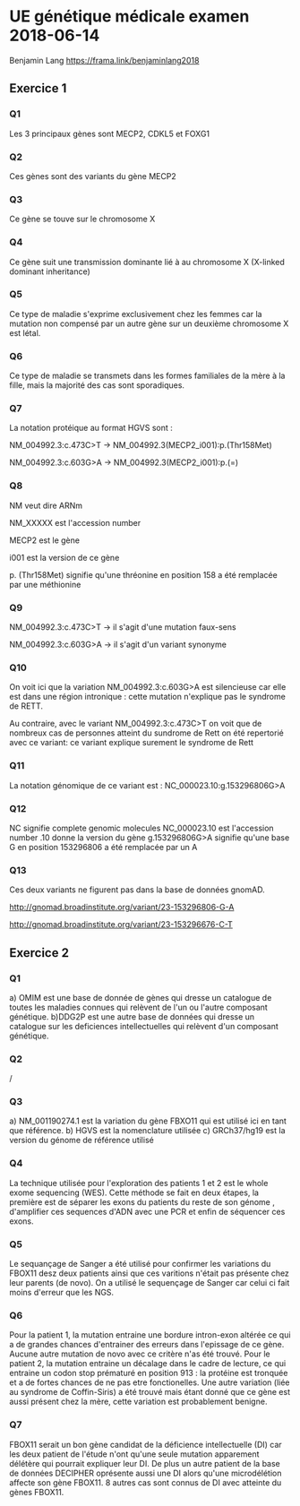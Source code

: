 # UE génétique médicale examen 2018-06-14
Benjamin Lang
https://frama.link/benjaminlang2018
## Exercice 1
### Q1
Les 3 principaux gènes sont MECP2, CDKL5 et FOXG1 
### Q2
Ces gènes sont des variants du gène MECP2
### Q3
Ce gène se touve sur le chromosome X
### Q4
Ce gène suit une transmission dominante lié à au chromosome X (X-linked dominant inheritance)
### Q5
Ce type de maladie s'exprime exclusivement chez les femmes car la mutation non compensé par un autre gène sur un deuxième chromosome X est létal.
### Q6
Ce type de maladie se transmets dans les formes familiales de la mère à la fille, mais la majorité des cas sont sporadiques.
### Q7
La notation protéique au format HGVS sont :

NM_004992.3:c.473C>T -> NM_004992.3(MECP2_i001):p.(Thr158Met)

NM_004992.3:c.603G>A -> NM_004992.3(MECP2_i001):p.(=)

### Q8
NM veut dire ARNm

NM_XXXXX est l'accession number

MECP2 est le gène 

i001 est la version de ce gène 

p. (Thr158Met) signifie qu'une thréonine en position 158 a été remplacée par une méthionine
### Q9
NM_004992.3:c.473C>T -> il s'agit d'une mutation faux-sens

NM_004992.3:c.603G>A -> il s'agit d'un variant synonyme
### Q10
On voit ici que la variation NM_004992.3:c.603G>A est silencieuse car elle est dans une région intronique : cette mutation n'explique pas le syndrome de RETT.

Au contraire, avec le variant NM_004992.3:c.473C>T on voit que de nombreux cas de personnes atteint du sundrome de Rett on été repertorié avec ce variant: ce variant explique surement le syndrome de Rett
### Q11
La notation génomique de ce variant est : NC_000023.10:g.153296806G>A
### Q12
NC signifie complete genomic molecules
NC_000023.10 est l'accession number
.10 donne la version du gène
g.153296806G>A signifie qu'une base G en position 153296806 a été remplacée par un A
### Q13
Ces deux variants ne figurent pas dans la base de données gnomAD.

http://gnomad.broadinstitute.org/variant/23-153296806-G-A

http://gnomad.broadinstitute.org/variant/23-153296676-C-T

## Exercice 2
### Q1
a) OMIM est une base de donnée de gènes qui dresse un catalogue de toutes les maladies connues qui relèvent de l'un ou l'autre composant génétique.
b)DDG2P est une autre base de données qui dresse un catalogue sur les deficiences intellectuelles qui relèvent d'un composant génétique.
### Q2
/
### Q3
a) NM_001190274.1 est la variation du gène FBXO11 qui est utilisé ici en tant que référence.
b) HGVS est la nomenclature utilisée
c) GRCh37/hg19 est la version du génome de référence utilisé
### Q4
La technique utilisée pour l'exploration des patients 1 et 2 est le whole exome sequencing (WES). Cette méthode se fait en deux étapes, la première est de séparer les exons du patients du reste de son génome , d'amplifier ces sequences d'ADN avec une PCR et enfin de séquencer ces exons.
### Q5
Le sequançage de Sanger a été utilisé pour confirmer les variations du FBOX11 desz deux patients ainsi que ces varitions n'était pas présente chez leur parents (de novo). On a utilisé le sequençage de Sanger car celui ci fait moins d'erreur que les NGS.
### Q6
Pour la patient 1, la mutation entraine une bordure intron-exon altérée ce qui a de grandes chances d'entrainer des erreurs dans l'epissage de ce gène. Aucune autre mutation de novo avec ce critère n'as été trouvé.
Pour le patient 2, la mutation entraine un décalage dans le cadre de lecture, ce qui entraine un codon stop prématuré en position 913 : la protéine est tronquée et a de fortes chances de ne pas etre fonctionelles. Une autre variation (liée au syndrome de Coffin-Siris) a été trouvé mais étant donné que ce gène est aussi présent chez la mère, cette variation est probablement benigne.
### Q7
FBOX11 serait un bon gène candidat de la déficience intellectuelle (DI) car les deux patient de l'étude n'ont qu'une seule mutation apparement délétère qui pourrait expliquer leur DI. De plus un autre patient de la base de données DECIPHER oprésente aussi une DI alors qu'une microdélétion affecte son gène FBOX11. 8 autres cas sont connus de DI avec atteinte du gènes FBOX11. 
